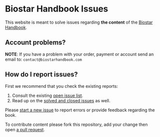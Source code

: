 # Biostar Handbook Issues

This website is meant to solve issues regarding **the content** of the [Biostar Handbook][book].

## Account problems?

**NOTE**: If you have a problem with your order, payment or account send an email to: `contact@biostarhandbook.com`

## How do I report issues?

First we recommend that you check the existing reports:

1. Consult the existing [open issue list][issues]. 
2. Read up on the [solved and closed issues][closed] as well.

Please [start a new issue][new] to report errors or provide feedback regarding the book.

To contribute content please fork this repository, add your change then open [a pull request][pull].

[issues]: https://github.com/biostars/biostar-handbook-issues/issues
[new]: https://github.com/biostars/biostar-handbook-issues/issues/new
[closed]: https://github.com/biostars/biostar-handbook-issues/issues?q=is%3Aissue+is%3Aclosed
[book]: https://www.biostarhandbook.com/
[pull]: https://help.github.com/articles/about-pull-requests/
